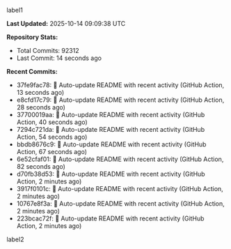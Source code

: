 
label1 
<!-- ACTIVITY_START -->
**Last Updated:** 2025-10-14 09:09:38 UTC

**Repository Stats:**
- Total Commits: 92312
- Last Commit: 14 seconds ago

**Recent Commits:**
- 37fe9fac78: 🤖 Auto-update README with recent activity (GitHub Action, 13 seconds ago)
- e8cfd17c79: 🤖 Auto-update README with recent activity (GitHub Action, 28 seconds ago)
- 37700019aa: 🤖 Auto-update README with recent activity (GitHub Action, 40 seconds ago)
- 7294c721da: 🤖 Auto-update README with recent activity (GitHub Action, 54 seconds ago)
- bbdb8676c9: 🤖 Auto-update README with recent activity (GitHub Action, 67 seconds ago)
- 6e52cfaf01: 🤖 Auto-update README with recent activity (GitHub Action, 82 seconds ago)
- d70fb38d53: 🤖 Auto-update README with recent activity (GitHub Action, 2 minutes ago)
- 3917f0101c: 🤖 Auto-update README with recent activity (GitHub Action, 2 minutes ago)
- 10767e8f3a: 🤖 Auto-update README with recent activity (GitHub Action, 2 minutes ago)
- 223bcac72f: 🤖 Auto-update README with recent activity (GitHub Action, 2 minutes ago)
<!-- ACTIVITY_END -->

label2
